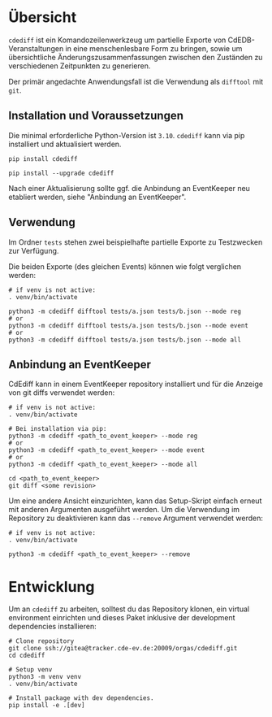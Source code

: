 # Übersicht

`cdediff` ist ein Komandozeilenwerkzeug um partielle Exporte von CdEDB-Veranstaltungen in eine menschenlesbare Form zu bringen, sowie um übersichtliche Änderungszusammenfassungen zwischen den Zuständen zu verschiedenen Zeitpunkten zu generieren.

Der primär angedachte Anwendungsfall ist die Verwendung als `difftool` mit `git`.

## Installation und Voraussetzungen

Die minimal erforderliche Python-Version ist `3.10`. `cdediff` kann via pip installiert und aktualisiert werden.

    pip install cdediff

    pip install --upgrade cdediff

Nach einer Aktualisierung sollte ggf. die Anbindung an EventKeeper neu etabliert werden, siehe "Anbindung an EventKeeper".

## Verwendung

Im Ordner `tests` stehen zwei beispielhafte partielle Exporte zu Testzwecken zur Verfügung.

Die beiden Exporte (des gleichen Events) können wie folgt verglichen werden:

    # if venv is not active:
    . venv/bin/activate

    python3 -m cdediff difftool tests/a.json tests/b.json --mode reg
    # or
    python3 -m cdediff difftool tests/a.json tests/b.json --mode event
    # or
    python3 -m cdediff difftool tests/a.json tests/b.json --mode all

## Anbindung an EventKeeper

CdEdiff kann in einem EventKeeper repository installiert und für die Anzeige von git diffs verwendet werden:

    # if venv is not active:
    . venv/bin/activate

    # Bei installation via pip:
    python3 -m cdediff <path_to_event_keeper> --mode reg
    # or
    python3 -m cdediff <path_to_event_keeper> --mode event
    # or
    python3 -m cdediff <path_to_event_keeper> --mode all

    cd <path_to_event_keeper>
    git diff <some revision>

Um eine andere Ansicht einzurichten, kann das Setup-Skript einfach erneut mit anderen Argumenten ausgeführt werden. Um die Verwendung im Repository zu deaktivieren kann das `--remove` Argument verwendet werden:

    # if venv is not active:
    . venv/bin/activate

    python3 -m cdediff <path_to_event_keeper> --remove

# Entwicklung

Um an `cdediff` zu arbeiten, solltest du das Repository klonen, ein virtual environment einrichten und dieses Paket inklusive der development dependencies installieren:

    # Clone repository
    git clone ssh://gitea@tracker.cde-ev.de:20009/orgas/cdediff.git
    cd cdediff

    # Setup venv
    python3 -m venv venv
    . venv/bin/activate

    # Install package with dev dependencies.
    pip install -e .[dev]
